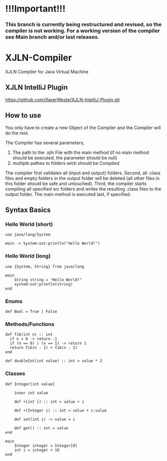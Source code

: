 # !!!Important!!!
### This branch is currently being restructured and revised, so the compiler is not working. For a working version of the compiler see Main branch and/or last releases.

# XJLN-Compiler
XJLN Compiler for Java Virtual Machine

## XJLN IntelliJ Plugin
https://github.com/XaverWeste/XJLN-IntelliJ-Plugin.git

## How to use
You only have to create a new Object of the Compiler and the Compiler will do the rest.

The Compiler has several parameters,
1. The path to the .xjln File with the main method (if no main method should be executed, the parameter should be null)
2. multiple pathes to folders wich should be Compiled

The compiler first validates all (input and output) folders. Second, all .class files and empty folders in the output folder will be deleted (all other files in this folder should be safe and untouched). Third, the compiler starts compiling all specified src folders and writes the resulting .class files to the output folder. The main method is executed last, if specified.

## Syntax Basics
### Hello World (short)
``` XJLN
use java/lang/System

main -> System:out:println("Hello World!")
```

### Hello World (long)
``` XJLN
use {System, String} from java/lang

main
    String string = "Hello World!"
    system:out:println(string)
end
```

### Enums
``` XJLN
def Bool = True | False
```

### Methods/Functions
``` XJLN
def fib(int n) :: int
  if n < 0 -> return -1
  if (n == 0) | (n == 1) -> return 1
  return fib(n - 1) + fib(n - 2)
end

def doubleInt(int value) :: int = value * 2
```

### Classes
``` XJLN
def Integer[int value]

    inner int value

    def +(int i) :: int = value + i
    
    def +(Integer i) :: int = value + i:value
    
    def set(int i) -> value = i
    
    def get() :: int = value
end

main
    Integer integer = Integer[0]
    int i = integer + 10
end
```